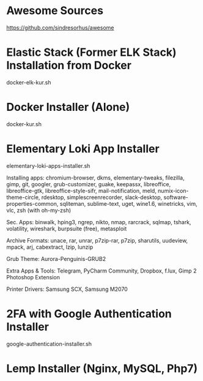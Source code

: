 # Awesome Sources
https://github.com/sindresorhus/awesome


# Elastic Stack (Former ELK Stack) Installation from Docker
docker-elk-kur.sh


# Docker Installer (Alone)
docker-kur.sh


# Elementary Loki App Installer
elementary-loki-apps-installer.sh

Installing apps: 
chromium-browser, dkms, elementary-tweaks, filezilla, gimp, git, googler, grub-customizer, guake, keepassx, libreoffice, libreoffice-gtk, libreoffice-style-sifr, mail-notification, meld, numix-icon-theme-circle, rdesktop, simplescreenrecorder, slack-desktop, software-properties-common, sqliteman, sublime-text, uget, wine1.6, winetricks, vim, vlc, zsh (with oh-my-zsh)

Sec. Apps:
binwalk, hping3, ngrep, nikto, nmap, rarcrack, sqlmap, tshark, volatility, wireshark, burpsuite (free), metasploit

Archive Formats:
unace, rar, unrar, p7zip-rar, p7zip, sharutils, uudeview, mpack, arj, cabextract, lzip, lunzip

Grub Theme:
Aurora-Penguinis-GRUB2

Extra Apps & Tools:
Telegram, PyCharm Community, Dropbox, f.lux, Gimp 2 Photoshop Extension

Printer Drivers:
Samsung SCX, Samsung M2070


# 2FA with Google Authentication Installer
google-authentication-installer.sh


# Lemp Installer (Nginx, MySQL, Php7)
